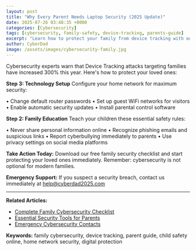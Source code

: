 ```yaml
---
layout: post
title: "Why Every Parent Needs Laptop Security (2025 Update)"
date: 2025-07-26 03:48:35 +0000
categories: [Cybersecurity]
tags: [cybersecurity, family-safety, device-tracking, parents-guide]
excerpt: "Learn how to protect your family from device tracking with our expert cybersecurity guide. Simple steps every parent can implement today."
author: CyberDad
image: /assets/images/cybersecurity-family.jpg
---
```


Cybersecurity experts warn that Device Tracking attacks targeting families have increased 300% this year. Here's how to protect your loved ones:

**Step 3: Technology Setup**
Configure your home network for maximum security:

• Change default router passwords
• Set up guest WiFi networks for visitors
• Enable automatic security updates
• Install parental control software

**Step 2: Family Education**
Teach your children these essential safety rules:

• Never share personal information online
• Recognize phishing emails and suspicious links
• Report cyberbullying immediately to parents
• Use privacy settings on social media platforms



**Take Action Today:** Download our free family security checklist and start protecting your loved ones immediately. Remember: cybersecurity is not optional for modern families.

**Emergency Support:** If you suspect a security breach, contact us immediately at help@cyberdad2025.com

---

**Related Articles:**
- [Complete Family Cybersecurity Checklist](/)
- [Essential Security Tools for Parents](/)
- [Emergency Cybersecurity Contacts](/)

**Keywords:** family cybersecurity, device tracking, parent guide, child safety online, home network security, digital protection